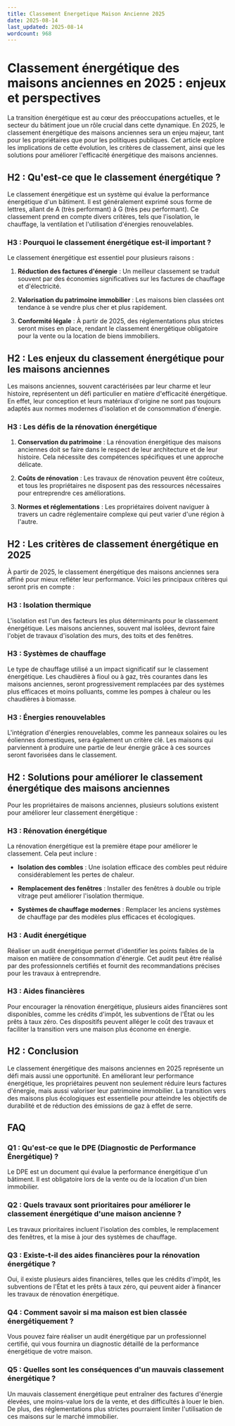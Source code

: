 ```yaml
---
title: Classement Energetique Maison Ancienne 2025
date: 2025-08-14
last_updated: 2025-08-14
wordcount: 968
---
```


# Classement énergétique des maisons anciennes en 2025 : enjeux et perspectives

La transition énergétique est au cœur des préoccupations actuelles, et le secteur du bâtiment joue un rôle crucial dans cette dynamique. En 2025, le classement énergétique des maisons anciennes sera un enjeu majeur, tant pour les propriétaires que pour les politiques publiques. Cet article explore les implications de cette évolution, les critères de classement, ainsi que les solutions pour améliorer l'efficacité énergétique des maisons anciennes.

## H2 : Qu'est-ce que le classement énergétique ?

Le classement énergétique est un système qui évalue la performance énergétique d'un bâtiment. Il est généralement exprimé sous forme de lettres, allant de A (très performant) à G (très peu performant). Ce classement prend en compte divers critères, tels que l'isolation, le chauffage, la ventilation et l'utilisation d'énergies renouvelables.

### H3 : Pourquoi le classement énergétique est-il important ?

Le classement énergétique est essentiel pour plusieurs raisons :

1. **Réduction des factures d'énergie** : Un meilleur classement se traduit souvent par des économies significatives sur les factures de chauffage et d'électricité.
  
2. **Valorisation du patrimoine immobilier** : Les maisons bien classées ont tendance à se vendre plus cher et plus rapidement.

3. **Conformité légale** : À partir de 2025, des réglementations plus strictes seront mises en place, rendant le classement énergétique obligatoire pour la vente ou la location de biens immobiliers.

## H2 : Les enjeux du classement énergétique pour les maisons anciennes

Les maisons anciennes, souvent caractérisées par leur charme et leur histoire, représentent un défi particulier en matière d'efficacité énergétique. En effet, leur conception et leurs matériaux d'origine ne sont pas toujours adaptés aux normes modernes d'isolation et de consommation d'énergie.

### H3 : Les défis de la rénovation énergétique

1. **Conservation du patrimoine** : La rénovation énergétique des maisons anciennes doit se faire dans le respect de leur architecture et de leur histoire. Cela nécessite des compétences spécifiques et une approche délicate.

2. **Coûts de rénovation** : Les travaux de rénovation peuvent être coûteux, et tous les propriétaires ne disposent pas des ressources nécessaires pour entreprendre ces améliorations.

3. **Normes et réglementations** : Les propriétaires doivent naviguer à travers un cadre réglementaire complexe qui peut varier d'une région à l'autre.

## H2 : Les critères de classement énergétique en 2025

À partir de 2025, le classement énergétique des maisons anciennes sera affiné pour mieux refléter leur performance. Voici les principaux critères qui seront pris en compte :

### H3 : Isolation thermique

L'isolation est l'un des facteurs les plus déterminants pour le classement énergétique. Les maisons anciennes, souvent mal isolées, devront faire l'objet de travaux d'isolation des murs, des toits et des fenêtres.

### H3 : Systèmes de chauffage

Le type de chauffage utilisé a un impact significatif sur le classement énergétique. Les chaudières à fioul ou à gaz, très courantes dans les maisons anciennes, seront progressivement remplacées par des systèmes plus efficaces et moins polluants, comme les pompes à chaleur ou les chaudières à biomasse.

### H3 : Énergies renouvelables

L'intégration d'énergies renouvelables, comme les panneaux solaires ou les éoliennes domestiques, sera également un critère clé. Les maisons qui parviennent à produire une partie de leur énergie grâce à ces sources seront favorisées dans le classement.

## H2 : Solutions pour améliorer le classement énergétique des maisons anciennes

Pour les propriétaires de maisons anciennes, plusieurs solutions existent pour améliorer leur classement énergétique :

### H3 : Rénovation énergétique

La rénovation énergétique est la première étape pour améliorer le classement. Cela peut inclure :

- **Isolation des combles** : Une isolation efficace des combles peut réduire considérablement les pertes de chaleur.
  
- **Remplacement des fenêtres** : Installer des fenêtres à double ou triple vitrage peut améliorer l'isolation thermique.

- **Systèmes de chauffage modernes** : Remplacer les anciens systèmes de chauffage par des modèles plus efficaces et écologiques.

### H3 : Audit énergétique

Réaliser un audit énergétique permet d'identifier les points faibles de la maison en matière de consommation d'énergie. Cet audit peut être réalisé par des professionnels certifiés et fournit des recommandations précises pour les travaux à entreprendre.

### H3 : Aides financières

Pour encourager la rénovation énergétique, plusieurs aides financières sont disponibles, comme les crédits d'impôt, les subventions de l'État ou les prêts à taux zéro. Ces dispositifs peuvent alléger le coût des travaux et faciliter la transition vers une maison plus économe en énergie.

## H2 : Conclusion

Le classement énergétique des maisons anciennes en 2025 représente un défi mais aussi une opportunité. En améliorant leur performance énergétique, les propriétaires peuvent non seulement réduire leurs factures d'énergie, mais aussi valoriser leur patrimoine immobilier. La transition vers des maisons plus écologiques est essentielle pour atteindre les objectifs de durabilité et de réduction des émissions de gaz à effet de serre. 

## FAQ

### Q1 : Qu'est-ce que le DPE (Diagnostic de Performance Énergétique) ?

Le DPE est un document qui évalue la performance énergétique d'un bâtiment. Il est obligatoire lors de la vente ou de la location d'un bien immobilier.

### Q2 : Quels travaux sont prioritaires pour améliorer le classement énergétique d'une maison ancienne ?

Les travaux prioritaires incluent l'isolation des combles, le remplacement des fenêtres, et la mise à jour des systèmes de chauffage.

### Q3 : Existe-t-il des aides financières pour la rénovation énergétique ?

Oui, il existe plusieurs aides financières, telles que les crédits d'impôt, les subventions de l'État et les prêts à taux zéro, qui peuvent aider à financer les travaux de rénovation énergétique.

### Q4 : Comment savoir si ma maison est bien classée énergétiquement ?

Vous pouvez faire réaliser un audit énergétique par un professionnel certifié, qui vous fournira un diagnostic détaillé de la performance énergétique de votre maison.

### Q5 : Quelles sont les conséquences d'un mauvais classement énergétique ?

Un mauvais classement énergétique peut entraîner des factures d'énergie élevées, une moins-value lors de la vente, et des difficultés à louer le bien. De plus, des réglementations plus strictes pourraient limiter l'utilisation de ces maisons sur le marché immobilier.